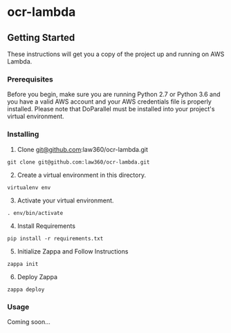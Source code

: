 # ocr-lambda

## Getting Started

These instructions will get you a copy of the project up and running on AWS Lambda.

### Prerequisites

Before you begin, make sure you are running Python 2.7 or Python 3.6 and you have a valid AWS account and your AWS credentials file is properly installed. Please note that DoParallel must be installed into your project's virtual environment.


### Installing

1. Clone git@github.com:law360/ocr-lambda.git

```
git clone git@github.com:law360/ocr-lambda.git
```

2. Create a virtual environment in this directory.

```
virtualenv env
```

3. Activate your virtual environment.

```
. env/bin/activate
```

4. Install Requirements

```
pip install -r requirements.txt
```

5. Initialize Zappa and Follow Instructions

```
zappa init
```

6. Deploy Zappa

```
zappa deploy
```

### Usage

Coming soon...
